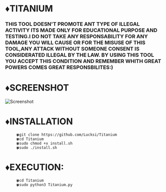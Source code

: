 
# ♦️TITANIUM
   ### THIS TOOL DOESN'T PROMOTE ANT TYPE OF ILLEGAL ACTIVITY ITS MADE ONLY FOR EDUCATIONAL PURPOSE AND TESTING.I DO NOT TAKE ANY RESPONSABILITY FOR ANY DAMAGE YOU WILL CAUSE OR FOR THE MISUSE OF THIS TOOL,ANY ATTACK WITHOUT SOMEONE CONSENT IS CONSIDERATED ILLEGAL BY THE LAW. BY USING THIS TOOL YOU ACCEPT THIS CONDITION AND REMEMBER WHITH GREAT POWERS COMES GREAT RESPONSBILITES:)


# ♦️SCREENSHOT
   ![Screenshot](Screenshot/image.png)
   # ♦️INSTALLATION
         🍀git clone https://github.com/Lucksi/Titanium
         🍀cd Titanium
         🍀sudo chmod +x install.sh
         🍀sudo ./install.sh
   # ♦️EXECUTION:
         🍀cd Titanium 
         🍀sudo python3 Titanium.py 
